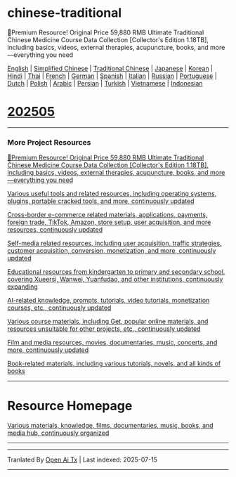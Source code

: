 # chinese-traditional
🎁Premium Resource! Original Price 59,880 RMB Ultimate Traditional Chinese Medicine Course Data Collection [Collector's Edition 1.18TB], including basics, videos, external therapies, acupuncture, books, and more—everything you need

[English](https://openaitx.github.io/view.html?user=mswnlz&project=chinese-traditional&lang=en) | [Simplified Chinese](https://openaitx.github.io/view.html?user=mswnlz&project=chinese-traditional&lang=zh-CN) | [Traditional Chinese](https://openaitx.github.io/view.html?user=mswnlz&project=chinese-traditional&lang=zh-TW) | [Japanese](https://openaitx.github.io/view.html?user=mswnlz&project=chinese-traditional&lang=ja) | [Korean](https://openaitx.github.io/view.html?user=mswnlz&project=chinese-traditional&lang=ko) | [Hindi](https://openaitx.github.io/view.html?user=mswnlz&project=chinese-traditional&lang=hi) | [Thai](https://openaitx.github.io/view.html?user=mswnlz&project=chinese-traditional&lang=th) | [French](https://openaitx.github.io/view.html?user=mswnlz&project=chinese-traditional&lang=fr) | [German](https://openaitx.github.io/view.html?user=mswnlz&project=chinese-traditional&lang=de) | [Spanish](https://openaitx.github.io/view.html?user=mswnlz&project=chinese-traditional&lang=es) | [Italian](https://openaitx.github.io/view.html?user=mswnlz&project=chinese-traditional&lang=it) | [Russian](https://openaitx.github.io/view.html?user=mswnlz&project=chinese-traditional&lang=ru) | [Portuguese](https://openaitx.github.io/view.html?user=mswnlz&project=chinese-traditional&lang=pt) | [Dutch](https://openaitx.github.io/view.html?user=mswnlz&project=chinese-traditional&lang=nl) | [Polish](https://openaitx.github.io/view.html?user=mswnlz&project=chinese-traditional&lang=pl) | [Arabic](https://openaitx.github.io/view.html?user=mswnlz&project=chinese-traditional&lang=ar) | [Persian](https://openaitx.github.io/view.html?user=mswnlz&project=chinese-traditional&lang=fa) | [Turkish](https://openaitx.github.io/view.html?user=mswnlz&project=chinese-traditional&lang=tr) | [Vietnamese](https://openaitx.github.io/view.html?user=mswnlz&project=chinese-traditional&lang=vi) | [Indonesian](https://openaitx.github.io/view.html?user=mswnlz&project=chinese-traditional&lang=id)

# [202505](https://raw.githubusercontent.com/mswnlz/chinese-traditional/main/202505.md)


---------------
### More Project Resources

[🎁Premium Resource! Original Price 59,880 RMB Ultimate Traditional Chinese Medicine Course Data Collection [Collector's Edition 1.18TB], including basics, videos, external therapies, acupuncture, books, and more—everything you need](https://github.com/mswnlz/chinese-traditional)

[Various useful tools and related resources, including operating systems, plugins, portable cracked tools, and more, continuously updated](https://github.com/mswnlz/tools)


[Cross-border e-commerce related materials, applications, payments, foreign trade, TikTok, Amazon, store setup, user acquisition, and more resources, continuously updated](https://github.com/mswnlz/cross-border)

[Self-media related resources, including user acquisition, traffic strategies, customer acquisition, conversion, monetization, and more, continuously updated](https://github.com/mswnlz/self-media)

[ Educational resources from kindergarten to primary and secondary school, covering Xueersi, Wanwei, Yuanfudao, and other institutions, continuously expanding](https://github.com/mswnlz/edu-knowlege)

[AI-related knowledge, prompts, tutorials, video tutorials, monetization courses, etc., continuously updated](https://github.com/mswnlz/AIknowledge)

[Various course materials, including Get, popular online materials, and resources unsuitable for other projects, etc., continuously updated](https://github.com/mswnlz/curriculum)

[Film and media resources, movies, documentaries, music, concerts, and more, continuously updated](https://github.com/mswnlz/movies)

[Book-related materials, including various tutorials, novels, and all kinds of books](https://github.com/mswnlz/book)


---------------

# Resource Homepage
[Various materials, knowledge, films, documentaries, music, books, and media hub, continuously organized](https://github.com/mswnlz)

---------------





---

Tranlated By [Open Ai Tx](https://github.com/OpenAiTx/OpenAiTx) | Last indexed: 2025-07-15

---